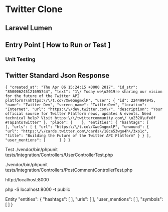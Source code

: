 # Twitter Clone 

## Laravel Lumen 

## Entry Point  [ How to Run or Test ]

### Unit Testing 

### 

## Twitter Standard Json Response 

`{
  "created_at": "Thu Apr 06 15:24:15 +0000 2017",
  "id_str": "850006245121695744",
  "text": "1\/ Today we\u2019re sharing our vision for the future of the Twitter API platform!\nhttps:\/\/t.co\/XweGngmxlP",
  "user": {
    "id": 2244994945,
    "name": "Twitter Dev",
    "screen_name": "TwitterDev",
    "location": "Internet",
    "url": "https:\/\/dev.twitter.com\/",
    "description": "Your official source for Twitter Platform news, updates & events. Need technical help? Visit https:\/\/twittercommunity.com\/ \u2328\ufe0f #TapIntoTwitter"
  },
  "place": {   
  },
  "entities": {
    "hashtags": [      
    ],
    "urls": [
      {
        "url": "https:\/\/t.co\/XweGngmxlP",
        "unwound": {
          "url": "https:\/\/cards.twitter.com\/cards\/18ce53wgo4h\/3xo1c",
          "title": "Building the Future of the Twitter API Platform"
        }
      }
    ],
    "user_mentions": [     
    ]
  }
}
`

Test
./vendor/bin/phpunit tests/Integration/Controllers/UserControllerTest.php

./vendor/bin/phpunit tests/Integration/Controllers/PostCommentControllerTest.php

http://localhost:8000

php -S localhost:8000 -t public

Entity
"entities": {
    "hashtags": [
    ],
    "urls": [
    ],
    "user_mentions": [
    ],
    "symbols": [
    ]
  }
